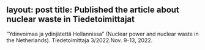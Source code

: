 layout: post
title: Published the article about nuclear waste in Tiedetoimittajat 
---
”Ydinvoimaa ja ydinjätettä Hollannissa” (Nuclear power and nuclear waste 
in the Netherlands). Tiedetoimittaja 3/2022.Nov. 9-13, 2022.
